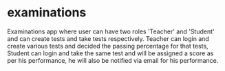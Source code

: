 # examinations
Examinations app where user can have two roles 'Teacher' and 'Student' and can create tests and take tests respectively.
Teacher can login and create various tests and decided the passing percentage for that tests, Student can login and take the same test and will be assigned a score as per his performance, he will also be notified via email for his performance.
